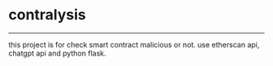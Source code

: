 # contralysis
---------
this project is for check smart contract malicious or not.
use etherscan api, chatgpt api and python flask.
